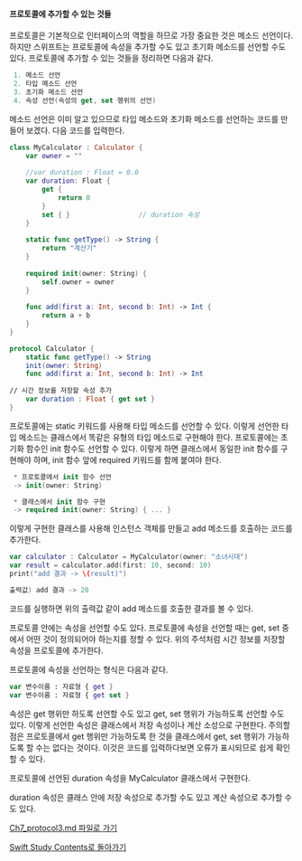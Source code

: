 #### 프로토콜에 추가할 수 있는 것들

프로토콜은 기본적으로 인터페이스의 역할을 하므로 가장 중요한 것은 메소드 선언이다. 하지만 스위프트는 프로토콜에 속성을 추가할 수도 있고 초기화 메소드를 선언할 수도 있다.
프로토콜에 추가할 수 있는 것들을 정리하면 다음과 같다.
```swift
 1. 메소드 선언
 2. 타입 메소드 선언
 3. 초기화 메소드 선언
 4. 속성 선언(속성의 get, set 행위의 선언)
```
메소드 선언은 이미 알고 있으므로 타입 메소드와 초기화 메소드를 선언하는 코드를 만들어 보겠다. 다음 코드를 입력한다.
```swift
class MyCalculator : Calculator {
    var owner = ""
    
    //var duration : Float = 0.0
    var duration: Float {
        get {
            return 0
        }
        set { }                 // duration 속성
    }
    
    static func getType() -> String {
        return "계산기"
    }
    
    required init(owner: String) {
        self.owner = owner
    }
    
    func add(first a: Int, second b: Int) -> Int {
        return a + b
    }
}

protocol Calculator {
    static func getType() -> String
    init(owner: String)
    func add(first a: Int, second b: Int) -> Int
    
// 시간 정보를 저장할 속성 추가
    var duration : Float { get set }
}
```
프로토콜에는 static 키워드를 사용해 타입 메소드를 선언할 수 있다. 이렇게 선언한 타입 메소드는 클래스에서 똑같은 유형의 타입 메소드로 구현해야 한다.
프로토콜에는 초기화 함수인 init 함수도 선언할 수 있다. 이렇게 하면 클래스에서 동일한 init 함수를 구현해야 하며, init 함수 앞에 required 키워드를 함께 붙여야 한다.
```swift
 * 프로토콜에서 init 함수 선언
 -> init(owner: String)

 * 클래스에서 init 함수 구현
 -> required init(owner: String) { ... }
```
이렇게 구현한 클래스를 사용해 인스턴스 객체를 만들고 add 메소드를 호출하는 코드를 추가한다.
```swift
var calculator : Calculator = MyCalculator(owner: "소녀시대")
var result = calculator.add(first: 10, second: 10)
print("add 결과 -> \(result)")

출력값) add 결과 -> 20
```
코드를 실행하면 위의 출력값 같이 add 메소드를 호출한 결과를 볼 수 있다.

프로토콜 안에는 속성을 선언할 수도 있다. 프로토콜에 속성을 선언할 때는 get, set 중에서 어떤 것이 정의되어야 하는지를 정할 수 있다. 위의 주석처럼 시간 정보를 저장할 속성을 프로토콜에 추가한다.

프로토콜에 속성을 선언하는 형식은 다음과 같다.
```swift
var 변수이름 : 자료형 { get }
var 변수이름 : 자료형 { get set }
```
속성은 get 행위만 하도록 선언할 수도 있고 get, set 행위가 가능하도록 선언할 수도 있다. 이렇게 선언한 속성은 클래스에서 저장 속성이나 계산 소성으로 구현한다.
주의할 점은 프로토콜에서 get 행위만 가능하도록 한 것을 클래스에서 get, set 행위가 가능하도록 할 수는 없다는 것이다. 이것은 코드를 입력하다보면 오류가 표시되므로 쉽게 확인할 수 있다.

프로토콜에 선언된 duration 속성을 MyCalculator 클래스에서 구현한다.

duration 속성은 클래스 안에 저장 속성으로 추가할 수도 있고 계산 속성으로 추가할 수도 있다.



[Ch7_protocol3.md 파일로 가기](https://github.com/ChunsuKim/SwiftStudy/blob/master/Ch7_protocol3.md)

[Swift Study Contents로 돌아가기](https://github.com/ChunsuKim/SwiftStudy)
